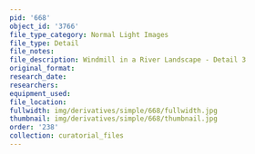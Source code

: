 ```yaml
---
pid: '668'
object_id: '3766'
file_type_category: Normal Light Images
file_type: Detail
file_notes:
file_description: Windmill in a River Landscape - Detail 3
original_format:
research_date:
researchers:
equipment_used:
file_location:
fullwidth: img/derivatives/simple/668/fullwidth.jpg
thumbnail: img/derivatives/simple/668/thumbnail.jpg
order: '238'
collection: curatorial_files
---
```

